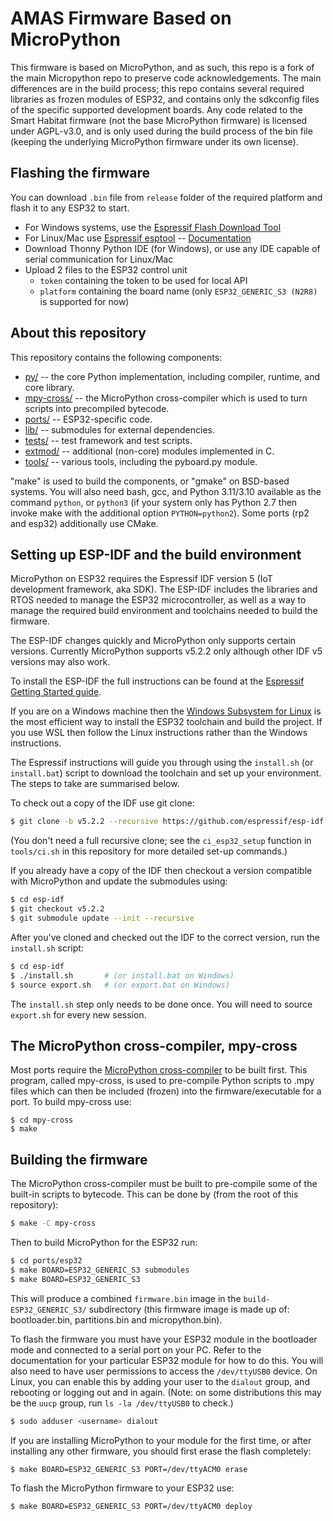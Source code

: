 AMAS Firmware Based on MicroPython
=======================
This firmware is based on MicroPython, and as such, this repo is a fork of the main Micropython repo to preserve code acknowledgements. The main differences are in the build process; this repo contains several required libraries as frozen modules of ESP32, and contains only the sdkconfig files of the specific supported development boards. Any code related to the Smart Habitat firmware (not the base MicroPython firmware) is licensed under AGPL-v3.0, and is only used during the build process of the bin file (keeping the underlying MicroPython firmware under its own license).

Flashing the firmware
---------------------

You can download `.bin` file from `release` folder of the required platform and flash it to any ESP32 to start.
- For Windows systems, use the [Espressif Flash Download Tool](https://www.espressif.com/en/support/download/other-tools)
- For Linux/Mac use [Espressif esptool](https://github.com/espressif/esptool) -- [Documentation](https://docs.espressif.com/projects/esptool/en/latest/esp32s3/esptool/flashing-firmware.html)
- Download Thonny Python IDE (for Windows), or use any IDE capable of serial communication for Linux/Mac
- Upload 2 files to the ESP32 control unit 
  - `token` containing the token to be used for local API
  - `platform` containing the board name (only `ESP32_GENERIC_S3 (N2R8)` is supported for now)

About this repository
---------------------

This repository contains the following components:
- [py/](py/) -- the core Python implementation, including compiler, runtime, and
  core library.
- [mpy-cross/](mpy-cross/) -- the MicroPython cross-compiler which is used to turn scripts
  into precompiled bytecode.
- [ports/](ports/) -- ESP32-specific code.
- [lib/](lib/) -- submodules for external dependencies.
- [tests/](tests/) -- test framework and test scripts.
- [extmod/](extmod/) -- additional (non-core) modules implemented in C.
- [tools/](tools/) -- various tools, including the pyboard.py module.

"make" is used to build the components, or "gmake" on BSD-based systems.
You will also need bash, gcc, and Python 3.11/3.10 available as the command `python`, or `python3` 
(if your system only has Python 2.7 then invoke make with the additional option
`PYTHON=python2`). Some ports (rp2 and esp32) additionally use CMake.

Setting up ESP-IDF and the build environment
-----------------------------------

MicroPython on ESP32 requires the Espressif IDF version 5 (IoT development
framework, aka SDK).  The ESP-IDF includes the libraries and RTOS needed to
manage the ESP32 microcontroller, as well as a way to manage the required
build environment and toolchains needed to build the firmware.

The ESP-IDF changes quickly and MicroPython only supports certain versions.
Currently MicroPython supports v5.2.2 only
although other IDF v5 versions may also work.

To install the ESP-IDF the full instructions can be found at the
[Espressif Getting Started guide](https://docs.espressif.com/projects/esp-idf/en/latest/esp32/get-started/index.html#installation-step-by-step).

If you are on a Windows machine then the [Windows Subsystem for
Linux](https://msdn.microsoft.com/en-au/commandline/wsl/install_guide) is the
most efficient way to install the ESP32 toolchain and build the project. If
you use WSL then follow the Linux instructions rather than the Windows
instructions.

The Espressif instructions will guide you through using the `install.sh`
(or `install.bat`) script to download the toolchain and set up your environment.
The steps to take are summarised below.

To check out a copy of the IDF use git clone:

```bash
$ git clone -b v5.2.2 --recursive https://github.com/espressif/esp-idf.git
```

(You don't need a full recursive clone; see the `ci_esp32_setup` function in
`tools/ci.sh` in this repository for more detailed set-up commands.)

If you already have a copy of the IDF then checkout a version compatible with
MicroPython and update the submodules using:

```bash
$ cd esp-idf
$ git checkout v5.2.2
$ git submodule update --init --recursive
```

After you've cloned and checked out the IDF to the correct version, run the
`install.sh` script:

```bash
$ cd esp-idf
$ ./install.sh       # (or install.bat on Windows)
$ source export.sh   # (or export.bat on Windows)
```

The `install.sh` step only needs to be done once. You will need to source
`export.sh` for every new session.

The MicroPython cross-compiler, mpy-cross
-----------------------------------------

Most ports require the [MicroPython cross-compiler](mpy-cross) to be built
first.  This program, called mpy-cross, is used to pre-compile Python scripts
to .mpy files which can then be included (frozen) into the
firmware/executable for a port.  To build mpy-cross use:

    $ cd mpy-cross
    $ make

Building the firmware
---------------------

The MicroPython cross-compiler must be built to pre-compile some of the
built-in scripts to bytecode.  This can be done by (from the root of
this repository):

```bash
$ make -C mpy-cross
```

Then to build MicroPython for the ESP32 run:

```bash
$ cd ports/esp32
$ make BOARD=ESP32_GENERIC_S3 submodules
$ make BOARD=ESP32_GENERIC_S3
```

This will produce a combined `firmware.bin` image in the `build-ESP32_GENERIC_S3/`
subdirectory (this firmware image is made up of: bootloader.bin, partitions.bin
and micropython.bin).

To flash the firmware you must have your ESP32 module in the bootloader
mode and connected to a serial port on your PC.  Refer to the documentation
for your particular ESP32 module for how to do this.
You will also need to have user permissions to access the `/dev/ttyUSB0` device.
On Linux, you can enable this by adding your user to the `dialout` group, and
rebooting or logging out and in again. (Note: on some distributions this may
be the `uucp` group, run `ls -la /dev/ttyUSB0` to check.)

```bash
$ sudo adduser <username> dialout
```

If you are installing MicroPython to your module for the first time, or
after installing any other firmware, you should first erase the flash
completely:

```bash
$ make BOARD=ESP32_GENERIC_S3 PORT=/dev/ttyACM0 erase
```

To flash the MicroPython firmware to your ESP32 use:

```bash
$ make BOARD=ESP32_GENERIC_S3 PORT=/dev/ttyACM0 deploy
```
